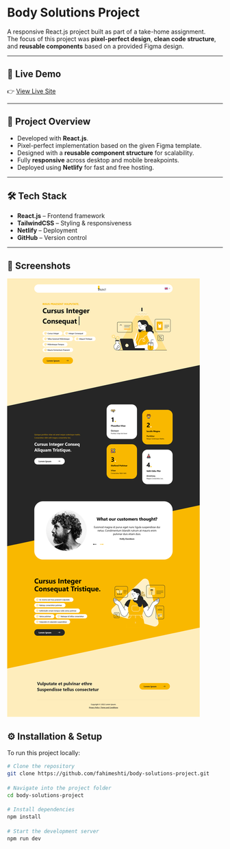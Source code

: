 # Body Solutions Project

A responsive React.js project built as part of a take-home assignment.  
The focus of this project was **pixel-perfect design**, **clean code structure**, and **reusable components** based on a provided Figma design.

---

## 🚀 Live Demo

👉 [View Live Site](https://bsolution-fahimesti.netlify.app/)

---

## 📂 Project Overview

- Developed with **React.js**.
- Pixel-perfect implementation based on the given Figma template.
- Designed with a **reusable component structure** for scalability.
- Fully **responsive** across desktop and mobile breakpoints.
- Deployed using **Netlify** for fast and free hosting.

---

## 🛠️ Tech Stack

- **React.js** – Frontend framework
- **TailwindCSS** – Styling & responsiveness
- **Netlify** – Deployment
- **GitHub** – Version control

---

## 📸 Screenshots

![Screenshot of the site](./Screenshot%20of%20Large%20screen%20-%20Body%20Solutions%20Project.png)


## ⚙️ Installation & Setup

To run this project locally:

```bash
# Clone the repository
git clone https://github.com/fahimeshti/body-solutions-project.git

# Navigate into the project folder
cd body-solutions-project

# Install dependencies
npm install

# Start the development server
npm run dev
```
